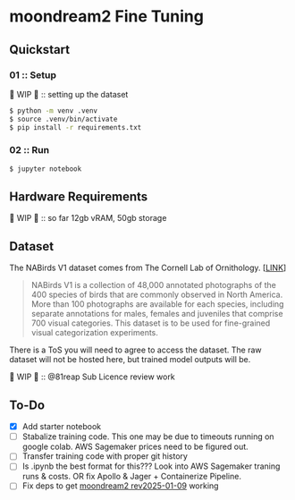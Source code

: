# moondream2 Fine Tuning

## Quickstart

### 01 :: Setup 

🧱 WIP 🚧 :: setting up the dataset

```bash
$ python -m venv .venv
$ source .venv/bin/activate
$ pip install -r requirements.txt
```

### 02 :: Run

```bash
$ jupyter notebook
```

## Hardware Requirements

🧱 WIP 🚧 :: so far 12gb vRAM, 50gb storage

## Dataset

The NABirds V1 dataset comes from The Cornell Lab of Ornithology. [[LINK](https://dl.allaboutbirds.org/nabirds)]

> NABirds V1 is a collection of 48,000 annotated photographs of the 400 species of birds that are commonly observed in North America. More than 100 photographs are available for each species, including separate annotations for males, females and juveniles that comprise 700 visual categories. This dataset is to be used for fine-grained visual categorization experiments.

There is a ToS you will need to agree to access the dataset. The raw dataset will not be hosted here, but trained model outputs will be. 

🧱 WIP 🚧 :: @81reap Sub Licence review work

## To-Do

- [x] Add starter notebook
- [ ] Stabalize training code. This one may be due to timeouts running on google colab. AWS Sagemaker prices need to be figured out. 
- [ ] Transfer training code with proper git history
- [ ] Is .ipynb the best format for this??? Look into AWS Sagemaker traning runs & costs. OR fix Apollo & Jager + Containerize Pipeline.
- [ ] Fix deps to get [moondream2 rev2025-01-09](https://huggingface.co/vikhyatk/moondream2) working